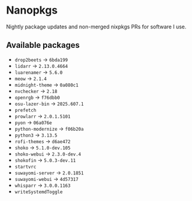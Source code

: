 <!--
SPDX-FileCopyrightText: 2025 Hana Kretzer <hanakretzer@gmail.com>

SPDX-License-Identifier: CC0-1.0
-->

# Nanopkgs

Nightly package updates and non-merged nixpkgs PRs for software I use.

## Available packages

- `drop2beets` -> `6bda199`
- `lidarr` -> `2.13.0.4664`
- `luarenamer` -> `5.6.0`
- `meow` -> `2.1.4`
- `midnight-theme` -> `0a080c1`
- `nvchecker` -> `2.18`
- `openrgb` -> `f76dbb0`
- `osu-lazer-bin` -> `2025.607.1`
- `prefetch`
- `prowlarr` -> `2.0.1.5101`
- `pyon` -> `06a076e`
- `python-modernize` -> `f06b20a`
- `python3` -> `3.13.5`
- `rofi-themes` -> `d6ae472`
- `shoko` -> `5.1.0-dev.105`
- `shoko-webui` -> `2.3.0-dev.4`
- `shokofin` -> `5.0.3-dev.11`
- `startvrc`
- `suwayomi-server` -> `2.0.1851`
- `suwayomi-webui` -> `4d57317`
- `whisparr` -> `3.0.0.1163`
- `writeSystemdToggle`
